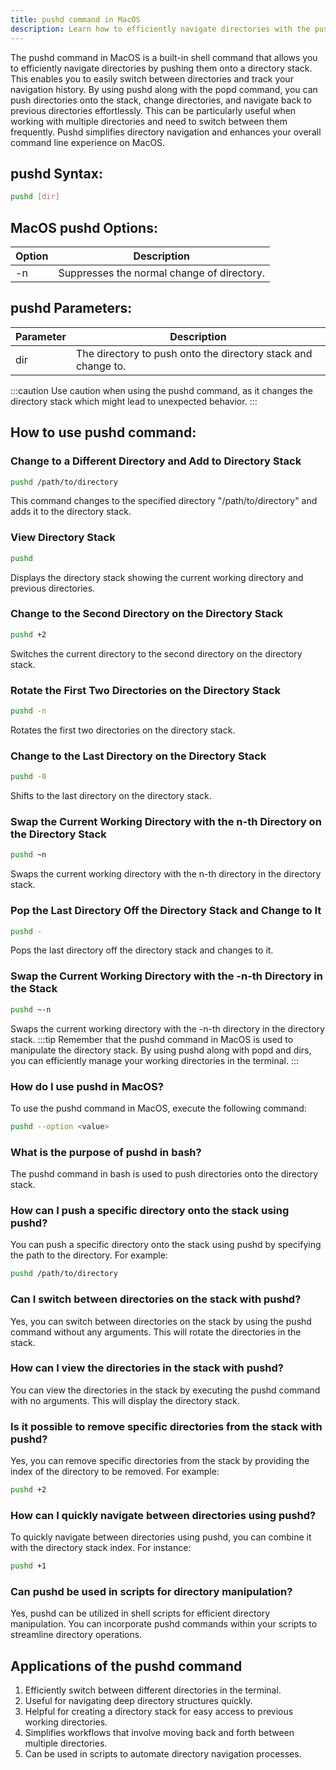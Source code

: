 ```yaml
---
title: pushd command in MacOS
description: Learn how to efficiently navigate directories with the pushd command in MacOS. Master the pushd command for seamless directory navigation.
---
```


The pushd command in MacOS is a built-in shell command that allows you to efficiently navigate directories by pushing them onto a directory stack. This enables you to easily switch between directories and track your navigation history. By using pushd along with the popd command, you can push directories onto the stack, change directories, and navigate back to previous directories effortlessly. This can be particularly useful when working with multiple directories and need to switch between them frequently. Pushd simplifies directory navigation and enhances your overall command line experience on MacOS.

## pushd Syntax:
```bash
pushd [dir]
```

## MacOS pushd Options:
| Option | Description |
|--------|-------------|
| -n     | Suppresses the normal change of directory. |

## pushd Parameters:
| Parameter | Description |
|-----------|-------------|
| dir       | The directory to push onto the directory stack and change to. |

:::caution
Use caution when using the pushd command, as it changes the directory stack which might lead to unexpected behavior.
:::
## How to use pushd command:

### Change to a Different Directory and Add to Directory Stack
```bash
pushd /path/to/directory
```
This command changes to the specified directory "/path/to/directory" and adds it to the directory stack.

### View Directory Stack
```bash
pushd
```
Displays the directory stack showing the current working directory and previous directories.

### Change to the Second Directory on the Directory Stack
```bash
pushd +2
```
Switches the current directory to the second directory on the directory stack.

### Rotate the First Two Directories on the Directory Stack
```bash
pushd -n
```
Rotates the first two directories on the directory stack.

### Change to the Last Directory on the Directory Stack
```bash
pushd -0
```
Shifts to the last directory on the directory stack.

### Swap the Current Working Directory with the n-th Directory on the Directory Stack
```bash
pushd ~n
```
Swaps the current working directory with the n-th directory in the directory stack.

### Pop the Last Directory Off the Directory Stack and Change to It
```bash
pushd -
```
Pops the last directory off the directory stack and changes to it.

### Swap the Current Working Directory with the -n-th Directory in the Stack
```bash
pushd ~-n
```
Swaps the current working directory with the -n-th directory in the directory stack.
:::tip
Remember that the pushd command in MacOS is used to manipulate the directory stack. By using pushd along with popd and dirs, you can efficiently manage your working directories in the terminal.
:::

### How do I use pushd in MacOS?
To use the pushd command in MacOS, execute the following command:
```bash
pushd --option <value>
```

### What is the purpose of pushd in bash?
The pushd command in bash is used to push directories onto the directory stack.

### How can I push a specific directory onto the stack using pushd?
You can push a specific directory onto the stack using pushd by specifying the path to the directory. For example:
```bash
pushd /path/to/directory
```

### Can I switch between directories on the stack with pushd?
Yes, you can switch between directories on the stack by using the pushd command without any arguments. This will rotate the directories in the stack.

### How can I view the directories in the stack with pushd?
You can view the directories in the stack by executing the pushd command with no arguments. This will display the directory stack.

### Is it possible to remove specific directories from the stack with pushd?
Yes, you can remove specific directories from the stack by providing the index of the directory to be removed. For example:
```bash
pushd +2
```

### How can I quickly navigate between directories using pushd?
To quickly navigate between directories using pushd, you can combine it with the directory stack index. For instance:
```bash
pushd +1
```

### Can pushd be used in scripts for directory manipulation?
Yes, pushd can be utilized in shell scripts for efficient directory manipulation. You can incorporate pushd commands within your scripts to streamline directory operations.

## Applications of the pushd command

1. Efficiently switch between different directories in the terminal.
2. Useful for navigating deep directory structures quickly.
3. Helpful for creating a directory stack for easy access to previous working directories.
4. Simplifies workflows that involve moving back and forth between multiple directories.
5. Can be used in scripts to automate directory navigation processes.